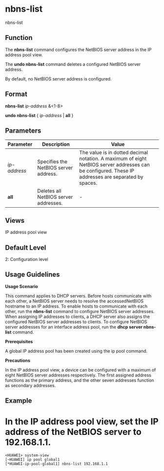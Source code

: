 nbns-list
=========

nbns-list

Function
--------

The **nbns-list** command configures the NetBIOS server address in the IP address pool view.

The **undo nbns-list** command deletes a configured NetBIOS server address.

By default, no NetBIOS server address is configured.



Format
------

**nbns-list** *ip-address* &<1-8>

**undo nbns-list** { *ip-address* | **all** }



Parameters
----------

| Parameter | Description | Value |
| --- | --- | --- |
| *ip-address* | Specifies the NetBIOS server address. | The value is in dotted decimal notation. A maximum of eight NetBIOS server addresses can be configured. These IP addresses are separated by spaces. |
| **all** | Deletes all NetBIOS server addresses. | - |




Views
-----

IP address pool view



Default Level
-------------

2: Configuration level



Usage Guidelines
----------------

**Usage Scenario**

This command applies to DHCP servers. Before hosts communicate with each other, a NetBIOS server needs to resolve the accessedNetBIOS hostname to an IP address. To enable hosts to communicate with each other, run the **nbns-list** command to configure NetBIOS server addresses. When assigning IP addresses to clients, a DHCP server also assigns the configured NetBIOS server addresses to clients. To configure NetBIOS server addresses for an interface address pool, run the **dhcp server nbns-list** command.

**Prerequisites**

A global IP address pool has been created using the ip pool command.

**Precautions**

In the IP address pool view, a device can be configured with a maximum of eight NetBIOS server addresses respectively. The first assigned address functions as the primary address, and the other seven addresses function as secondary addresses.



Example
-------

# In the IP address pool view, set the IP address of the NetBIOS server to 192.168.1.1.
```
<HUAWEI> system-view
[~HUAWEI] ip pool global1
[*HUAWEI-ip-pool-global1] nbns-list 192.168.1.1

```